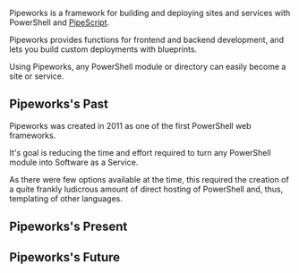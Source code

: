 Pipeworks is a framework for building and deploying sites and services with PowerShell and [PipeScript](https://github.com/StartAutomating/PipeScript).

Pipeworks provides functions for frontend and backend development, and lets you build custom deployments with blueprints.

Using Pipeworks, any PowerShell module or directory can easily become a site or service.

## Pipeworks's Past

Pipeworks was created in 2011 as one of the first PowerShell web frameworks.

It's goal is reducing the time and effort required to turn any PowerShell module into Software as a Service.

As there were few options available at the time, this required the creation of a quite frankly ludicrous amount of direct hosting of PowerShell and, thus, templating of other languages.

## Pipeworks's Present

## Pipeworks's Future
